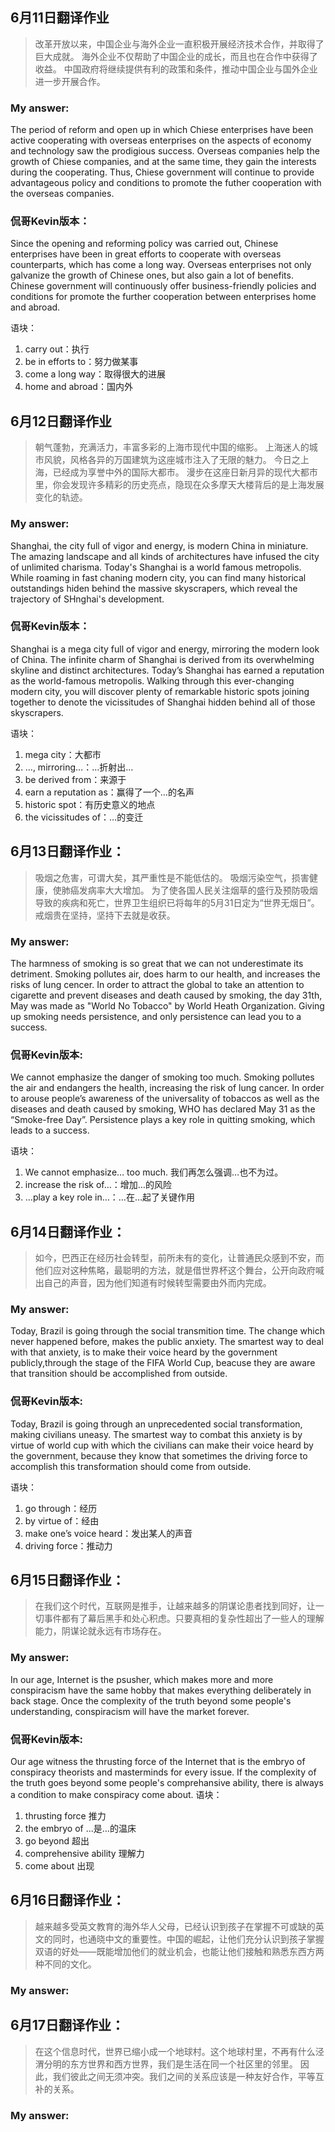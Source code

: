 ## 6月11日翻译作业
> 改革开放以来，中国企业与海外企业一直积极开展经济技术合作，并取得了巨大成就。
海外企业不仅帮助了中国企业的成长，而且也在合作中获得了收益。
中国政府将继续提供有利的政策和条件，推动中国企业与国外企业进一步开展合作。

### My answer:
 The period of reform and open up in which Chiese enterprises have been active cooperating with overseas enterprises on the aspects of economy and technology saw the prodigious success. Overseas companies help the growth of Chiese companies, and at the same time, they gain the interests during the cooperating. Thus, Chiese government will continue to provide advantageous policy and conditions to promote the futher cooperation with the overseas companies.

### 侃哥Kevin版本：
Since the opening and reforming policy was carried out, Chinese enterprises have been in great efforts to cooperate with overseas counterparts, which has come a long way. Overseas enterprises not only galvanize the growth of Chinese ones, but also gain a lot of benefits. Chinese government will continuously offer business-friendly policies and conditions for promote the further cooperation between enterprises home and abroad. 

语块：
1. carry out：执行
2. be in efforts to：努力做某事
3. come a long way：取得很大的进展
4. home and abroad：国内外

## 6月12日翻译作业
> 朝气蓬勃，充满活力，丰富多彩的上海市现代中国的缩影。 
上海迷人的城市风貌，风格各异的万国建筑为这座城市注入了无限的魅力。
今日之上海，已经成为享誉中外的国际大都市。
漫步在这座日新月异的现代大都市里，你会发现许多精彩的历史亮点，隐现在众多摩天大楼背后的是上海发展变化的轨迹。

### My answer:
 Shanghai, the city full of vigor and energy, is modern China in miniature. The amazing landscape and all kinds of architectures have infused the city of unlimited charisma. Today's Shanghai is a world famous metropolis. While roaming in fast chaning modern city, you can find many historical outstandings hiden behind the massive skyscrapers, which reveal the trajectory of SHnghai's development.

### 侃哥Kevin版本：
Shanghai is a mega city full of vigor and energy, mirroring the modern look of China. The infinite charm of Shanghai is derived from its overwhelming skyline and distinct architectures. Today’s Shanghai has earned a reputation as the world-famous metropolis. Walking through this ever-changing modern city, you will discover plenty of remarkable historic spots joining together to denote the vicissitudes of Shanghai hidden behind all of those skyscrapers. 

语块：
1.  mega city：大都市
2. …, mirroring…：…折射出…
3.	be derived from：来源于
4.	earn a reputation as：赢得了一个…的名声
5.	historic spot：有历史意义的地点
6.	the vicissitudes of：…的变迁

## 6月13日翻译作业：
> 吸烟之危害，可谓大矣，其严重性是不能低估的。
吸烟污染空气，损害健康，使肺癌发病率大大增加。
为了使各国人民关注烟草的盛行及预防吸烟导致的疾病和死亡，世界卫生组织已将每年的5月31日定为“世界无烟日”。
戒烟贵在坚持，坚持下去就是收获。

### My answer:
The harmness of smoking is so great that we can not underestimate its detriment. Smoking pollutes air, does harm to our health, and increases the risks of lung cencer. In order to attract the global to take an attention to cigarette and prevent diseases and death caused by smoking, the day 31th, May was made as "World No Tobacco" by World Heath Organization. Giving up smoking needs persistence, and only persistence can lead you to a success.

### 侃哥Kevin版本:
We cannot emphasize the danger of smoking too much. Smoking pollutes the air and endangers the health, increasing the risk of lung cancer. In order to arouse people’s awareness of the universality of tobaccos as well as the diseases and death caused by smoking, WHO has declared May 31 as the “Smoke-free Day”. Persistence plays a key role in quitting smoking, which leads to a success. 

语块：
1.	We cannot emphasize… too much. 我们再怎么强调…也不为过。
2.	increase the risk of…：增加…的风险
3.	…play a key role in…：…在…起了关键作用

## 6月14日翻译作业：
> 如今，巴西正在经历社会转型，前所未有的变化，让普通民众感到不安，而他们应对这种焦略，最聪明的方法，就是借世界杯这个舞台，公开向政府喊出自己的声音，因为他们知道有时候转型需要由外而内完成。

### My answer:
Today, Brazil is going through the social transmition time. The change which never happened before, makes the public anxiety. The smartest way to deal with that anxiety, is to make their voice heard by the government publicly,through the stage of the FIFA World Cup, beacuse they are aware that transition should be accomplished from outside.

### 侃哥Kevin版本:
Today, Brazil is going through an unprecedented social transformation, making civilians uneasy. The smartest way to combat this anxiety is by virtue of world cup with which the civilians can make their voice heard by the government, because they know that sometimes the driving force to accomplish this transformation should come from outside.

语块：
1.	go through：经历
2.	by virtue of：经由
3.	make one’s voice heard：发出某人的声音
4.	driving force：推动力

## 6月15日翻译作业：
> 在我们这个时代，互联网是推手，让越来越多的阴谋论患者找到同好，让一切事件都有了幕后黑手和处心积虑。只要真相的复杂性超出了一些人的理解能力，阴谋论就永远有市场存在。

### My answer:
In our age,  Internet is the psusher, which makes more and more conspiracism have the same hobby that makes everything deliberately in back stage. Once the complexity of the truth beyond some people's understanding, conspiracism will have the market forever.

### 侃哥Kevin版本:
Our age witness the thrusting force of the Internet that is the embryo of conspiracy theorists and masterminds for every issue. If the complexity of the truth goes beyond some people's comprehansive ability, there is always a condition to make conspiracy come about.
语块：
1. thrusting force 推力
2. the embryo of ...是...的温床
3. go beyond 超出
4. comprehensive ability 理解力
5. come about 出现

## 6月16日翻译作业：
> 越来越多受英文教育的海外华人父母，已经认识到孩子在掌握不可或缺的英文的同时，也通晓中文的重要性。中国的崛起，让他们充分认识到孩子掌握双语的好处——既能增加他们的就业机会，也能让他们接触和熟悉东西方两种不同的文化。

### My answer:


## 6月17日翻译作业：
> 在这个信息时代，世界已缩小成一个地球村。这个地球村里，不再有什么泾渭分明的东方世界和西方世界，我们是生活在同一个社区里的邻里。 因此，我们彼此之间无须冲突。我们之间的关系应该是一种友好合作，平等互补的关系。

### My answer:

